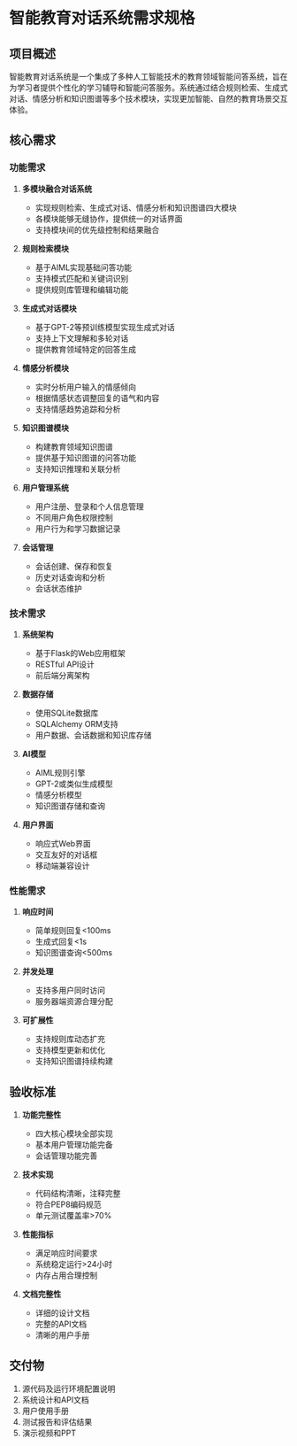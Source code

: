 # 智能教育对话系统需求规格

## 项目概述

智能教育对话系统是一个集成了多种人工智能技术的教育领域智能问答系统，旨在为学习者提供个性化的学习辅导和智能问答服务。系统通过结合规则检索、生成式对话、情感分析和知识图谱等多个技术模块，实现更加智能、自然的教育场景交互体验。

## 核心需求

### 功能需求

1. **多模块融合对话系统**
   - 实现规则检索、生成式对话、情感分析和知识图谱四大模块
   - 各模块能够无缝协作，提供统一的对话界面
   - 支持模块间的优先级控制和结果融合

2. **规则检索模块**
   - 基于AIML实现基础问答功能
   - 支持模式匹配和关键词识别
   - 提供规则库管理和编辑功能

3. **生成式对话模块**
   - 基于GPT-2等预训练模型实现生成式对话
   - 支持上下文理解和多轮对话
   - 提供教育领域特定的回答生成

4. **情感分析模块**
   - 实时分析用户输入的情感倾向
   - 根据情感状态调整回复的语气和内容
   - 支持情感趋势追踪和分析

5. **知识图谱模块**
   - 构建教育领域知识图谱
   - 提供基于知识图谱的问答功能
   - 支持知识推理和关联分析

6. **用户管理系统**
   - 用户注册、登录和个人信息管理
   - 不同用户角色权限控制
   - 用户行为和学习数据记录

7. **会话管理**
   - 会话创建、保存和恢复
   - 历史对话查询和分析
   - 会话状态维护

### 技术需求

1. **系统架构**
   - 基于Flask的Web应用框架
   - RESTful API设计
   - 前后端分离架构

2. **数据存储**
   - 使用SQLite数据库
   - SQLAlchemy ORM支持
   - 用户数据、会话数据和知识库存储

3. **AI模型**
   - AIML规则引擎
   - GPT-2或类似生成模型
   - 情感分析模型
   - 知识图谱存储和查询

4. **用户界面**
   - 响应式Web界面
   - 交互友好的对话框
   - 移动端兼容设计

### 性能需求

1. **响应时间**
   - 简单规则回复<100ms
   - 生成式回复<1s
   - 知识图谱查询<500ms

2. **并发处理**
   - 支持多用户同时访问
   - 服务器端资源合理分配

3. **可扩展性**
   - 支持规则库动态扩充
   - 支持模型更新和优化
   - 支持知识图谱持续构建

## 验收标准

1. **功能完整性**
   - 四大核心模块全部实现
   - 基本用户管理功能完备
   - 会话管理功能完善

2. **技术实现**
   - 代码结构清晰，注释完整
   - 符合PEP8编码规范
   - 单元测试覆盖率>70%

3. **性能指标**
   - 满足响应时间要求
   - 系统稳定运行>24小时
   - 内存占用合理控制

4. **文档完整性**
   - 详细的设计文档
   - 完整的API文档
   - 清晰的用户手册

## 交付物

1. 源代码及运行环境配置说明
2. 系统设计和API文档
3. 用户使用手册
4. 测试报告和评估结果
5. 演示视频和PPT 